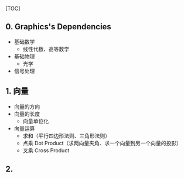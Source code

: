 [TOC]

## 0. Graphics's Dependencies

+ 基础数学
  + 线性代数、高等数学
+ 基础物理
  + 光学
+ 信号处理





## 1. 向量

+ 向量的方向
+ 向量的长度
  + 向量单位化
+ 向量运算
  + 求和（平行四边形法则、三角形法则）
  + 点乘 Dot Product（求两向量夹角、求一个向量到另一个向量的投影）
  + 叉乘 Cross Product



## 2. 























